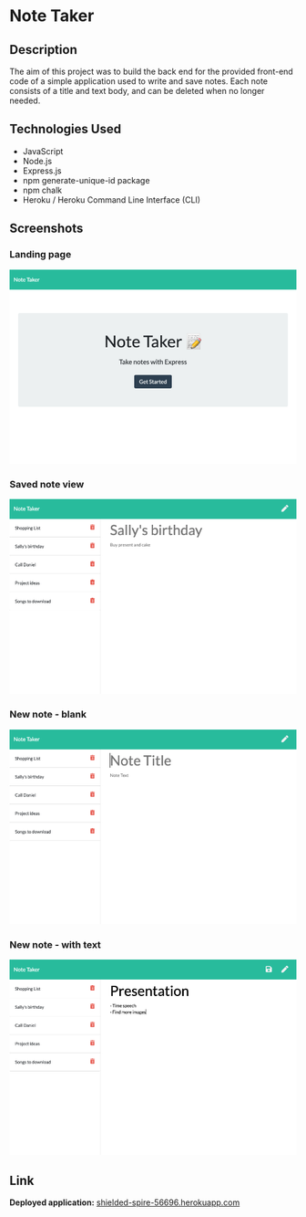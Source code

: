 # Note Taker 

## Description 

The aim of this project was to build the back end for the provided front-end code of a simple application used to write and save notes. 
Each note consists of a title and text body, and can be deleted when no longer needed. 

## Technologies Used

- JavaScript
- Node.js
- Express.js 
- npm generate-unique-id package
- npm chalk
- Heroku / Heroku Command Line Interface (CLI)

## Screenshots

### Landing page
![Note Taker landing page](images/landing.png)

### Saved note view
![Note Taker notes page](images/notes.png)

### New note - blank
![Note Taker blank note](images/blank-note.png)

### New note - with text
![Note Taker new note](images/new-note.png)

## Link

**Deployed application:** [shielded-spire-56696.herokuapp.com](https://shielded-spire-56696.herokuapp.com/)